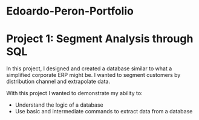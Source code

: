 # Edoardo-Peron-Portfolio


# Project 1: Segment Analysis through SQL

In this project, I designed and created a database similar to what a simplified corporate ERP might be. I wanted to segment customers by distribution channel and extrapolate data.

With this project I wanted to demonstrate my ability to:
- Understand the logic of a database
- Use basic and intermediate commands to extract data from a database
